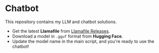 # Chatbot

This repository contains my LLM and chatbot solutions.

- Get the latest **Llamafile** from [Llamafile Releases](https://github.com/Mozilla-Ocho/llamafile/releases).
- Download a model in `.gguf` format from **Hugging Face**.
- Update the model name in the main script, and you're ready to use the chatbot!
